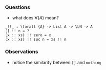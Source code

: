 ### Questions
  - what does $\forall \{A\}$ mean?

```
_!!_ : \forall {A} -> List A -> \bN -> A 
[] !! n = ? 
(x :: xs) !! zero = x
(x :: xs) !! suc n = xs !! n 
```

### Observations
- notice the similarity between `[]` and `nothing`
